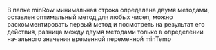  В папке minRow минимальная строка определена двумя методами, оставлен оптимальный метод для любых чисел, можно раскомментировать первый метод и посмотреть на результат его действия, разница между двумя методами только в определении начального значения временной переменной minTemp

